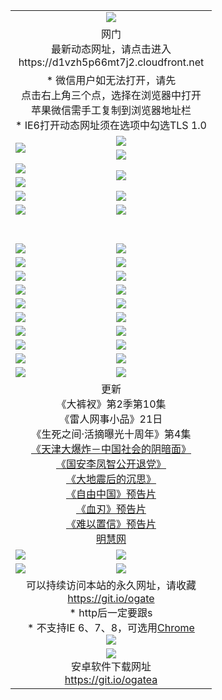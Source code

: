 ﻿<table>
  <tr></tr>
  <tr><td colspan=2 align=center><img src="https://cloud.githubusercontent.com/assets/11880933/13434984/f430fae2-e012-11e5-814f-c2df1e82b247.jpg" /></td></tr>
  <tr><td colspan=2 align=center>网门<br>最新动态网址，请点击进入
<br>https://d1vzh5p66mt7j2.cloudfront.net
    </td>
  </tr>
  <tr>
    <td colspan=2 align=center>* 微信用户如无法打开，请先<br>点击右上角三个点，选择在浏览器中打开<br>苹果微信需手工复制到浏览器地址栏
    <br>* IE6打开动态网址须在选项中勾选TLS 1.0</td>
  </tr>
  <tr>
    <td rowspan=2><a href="https://d1vzh5p66mt7j2.cloudfront.net/ogUP.aspx?name=11DKC.mp4&list=11DKC" target="_blank"><img src="https://d1vzh5p66mt7j2.cloudfront.net/Up/11DKC1.jpg" /></a></td> 
    <td><div><a href="https://d1vzh5p66mt7j2.cloudfront.net/ogUP.aspx?name=LRWS.mp4&list=LRWS" target="_blank"><img src="https://d1vzh5p66mt7j2.cloudfront.net/Up/LRWS.jpg" /></a></td>
   </tr>
  <tr>
    <td><a href="https://d1vzh5p66mt7j2.cloudfront.net/ogNiceVedio.aspx" target="_blank"><img src="https://d1vzh5p66mt7j2.cloudfront.net/Up/11TGKDY.jpg" /></a></td>
  </tr>
  <tr>
    <td><a href="https://d1vzh5p66mt7j2.cloudfront.net/ogUP.aspx?name=JQR.mp4&count=2" target="_blank"><img src="https://d1vzh5p66mt7j2.cloudfront.net/Up/JQR.jpg" /></a></td>   
    <td rowspan=2><a href="https://d1vzh5p66mt7j2.cloudfront.net/ogUP.aspx?name=JP.mp4&count=9" target="_blank"><img src="https://d1vzh5p66mt7j2.cloudfront.net/Up/JP.jpg" /></td>
  </tr>
  <tr>
    <td><a href="https://d1vzh5p66mt7j2.cloudfront.net/ogUP.aspx?name=WH.mp4" target="_blank"><img src="https://d1vzh5p66mt7j2.cloudfront.net/Up/WH.jpg" /></a></td>
  </tr>
  <tr>
    <td><a href="https://d1vzh5p66mt7j2.cloudfront.net/ogUP.aspx?name=SSZJ.mp4&list=SSZJ" target="_blank"><img src="https://d1vzh5p66mt7j2.cloudfront.net/Up/SSZJ.jpg" /></a></td>
    <td><a href="https://d1vzh5p66mt7j2.cloudfront.net/ogUP.aspx?name=1XQK.mp4&count=13" target="_blank"><img src="https://d1vzh5p66mt7j2.cloudfront.net/Up/1XQK.jpg" /></a</td>
  </tr>
  <tr>
    <td><a href="https://d1vzh5p66mt7j2.cloudfront.net/ogUP.aspx?name=ZY.mp4&count=2015|16" target="_blank"><img src="https://d1vzh5p66mt7j2.cloudfront.net/Up/ZY.jpg" /></a</td>
    <td><a href="https://d1vzh5p66mt7j2.cloudfront.net/ogUP.aspx?name=XTFY.mp4&count=B|2,A|24" target="_blank"><img src="https://d1vzh5p66mt7j2.cloudfront.net/Up/XTFY.jpg" /></a></td>
  </tr>
  <tr height="40">
  </tr>
  <tr>
    <td><a href="https://d1vzh5p66mt7j2.cloudfront.net/ogUP.aspx?name=4SQQ.mp4&list=4SQQ" target="_blank"><img src="https://d1vzh5p66mt7j2.cloudfront.net/Up/4SQQ0.jpg"/></a></td>
    <td><a href="https://d1vzh5p66mt7j2.cloudfront.net/ogUP.aspx?name=4SHQ.mp4&list=4SHQ" target="_blank"><img src="https://d1vzh5p66mt7j2.cloudfront.net/Up/4SHQ0.jpg"/></a></td>
  </tr>
  <tr>
    <td><a href="https://d1vzh5p66mt7j2.cloudfront.net/ogUP.aspx?name=4SZG.mp4&list=4SZG" target="_blank"><img src="https://d1vzh5p66mt7j2.cloudfront.net/Up/4SZG0.jpg"/></a></td>
    <td><a href="https://d1vzh5p66mt7j2.cloudfront.net/ogUP.aspx?name=4SDJ.mp4&list=4SDJ" target="_blank"><img src="https://d1vzh5p66mt7j2.cloudfront.net/Up/4SDJ0.jpg"/></a></td>
  </tr>
  <tr>
    <td><a href="https://d1vzh5p66mt7j2.cloudfront.net/ogUP.aspx?name=4SGX.mp4&list=4SGX" target="_blank"><img src="https://d1vzh5p66mt7j2.cloudfront.net/Up/4SGX0.jpg"/></a></td>
    <td><a href="https://d1vzh5p66mt7j2.cloudfront.net/ogUP.aspx?name=4SHD.mp4&list=4SHD" target="_blank"><img src="https://d1vzh5p66mt7j2.cloudfront.net/Up/4SHD0.jpg"/></a></td>
  </tr>
  <tr>
    <td><a href="https://d1vzh5p66mt7j2.cloudfront.net/ogUP.aspx?name=4CTX.mp4&list=4CTX" target="_blank"><img src="https://d1vzh5p66mt7j2.cloudfront.net/Up/4CTX0.jpg"/></a></td>
    <td><a href="https://d1vzh5p66mt7j2.cloudfront.net/ogUP.aspx?name=4CWZ.mp4&list=4CWZ" target="_blank"><img src="https://d1vzh5p66mt7j2.cloudfront.net/Up/4CWZ0.jpg"/></a></td>
  </tr>
  <tr>
    <td><a href="https://d1vzh5p66mt7j2.cloudfront.net/onUP.aspx?name=https://d1qhweuvr3wm0g.cloudfront.net/" target="_blank"><img src="https://d1vzh5p66mt7j2.cloudfront.net/Up/0DTW.jpg"/></a></td>
    <td><a href="https://d1vzh5p66mt7j2.cloudfront.net/onUP.aspx?name=https://d240ns8up8earz.cloudfront.net/acenter/" target="_blank"><img src="https://d1vzh5p66mt7j2.cloudfront.net/Up/0TDW.jpg" /></a></td>
  </tr>
  <tr>
    <td><a href="https://d1vzh5p66mt7j2.cloudfront.net/onUP.aspx?name=https://d4508d6vomz2p.cloudfront.net/gb/nsc413.htm" target="_blank"><img src="https://d1vzh5p66mt7j2.cloudfront.net/Up/0DJY.jpg" /></a></td>
    <td><a href="https://d1vzh5p66mt7j2.cloudfront.net/onUP.aspx?name=https://d3bxwq7vzudb5l.cloudfront.net/xtr/gb/prog204.html" target="_blank"><img src="https://d1vzh5p66mt7j2.cloudfront.net/Up/0XTR.jpg" /></a></td>
  </tr>
  <tr>
    <td><a href="https://d1vzh5p66mt7j2.cloudfront.net/onUP.aspx?name=https://d3aj00iefsmfgc.cloudfront.net/" target="_blank"><img src="https://d1vzh5p66mt7j2.cloudfront.net/Up/0MHW.jpg" /></a></td>
    <td><a href="https://d1vzh5p66mt7j2.cloudfront.net/onUP.aspx?name=https://d1sbg9daat0zu5.cloudfront.net/" target="_blank"><img src="https://d1vzh5p66mt7j2.cloudfront.net/Up/0ZJW.jpg" /></a></td>
  </tr>
  <tr>
    <td><a href="https://d1vzh5p66mt7j2.cloudfront.net/ogUP.aspx?name=0FG.zip" target="_blank"><img src="https://d1vzh5p66mt7j2.cloudfront.net/Up/0FG.jpg" /></a></td>
    <td><a href="https://d1vzh5p66mt7j2.cloudfront.net/ogUP.aspx?name=0FGA.apk" target="_blank"><img src="https://d1vzh5p66mt7j2.cloudfront.net/Up/0FGA.jpg" /></a></td>
  </tr>
  <tr>
    <td><a href="https://d1vzh5p66mt7j2.cloudfront.net/ogUP.aspx?name=0U.zip" target="_blank"><img src="https://d1vzh5p66mt7j2.cloudfront.net/Up/0U.jpg" /></a></td>
    <td><a href="https://d1vzh5p66mt7j2.cloudfront.net/ogUP.aspx?name=0UA.apk" target="_blank"><img src="https://d1vzh5p66mt7j2.cloudfront.net/Up/0UA.jpg" /></a></td>
  </tr>
  <tr>
    <td><a href="https://d1vzh5p66mt7j2.cloudfront.net/ogUP.aspx?name=0iPPOTV.zip" target="_blank"><img src="https://d1vzh5p66mt7j2.cloudfront.net/Up/0iPPOTV.jpg" /></a></td>
    <td><a href="https://d1vzh5p66mt7j2.cloudfront.net/ogUP.aspx?name=0iNTD.apk" target="_blank"><img src="https://d1vzh5p66mt7j2.cloudfront.net/Up/0iNTD.jpg" /></a></td>
  </tr>
  <tr>
    <td colspan=2 align=center>更新<br>
      《大裤衩》第2季第10集<br>
      《雷人网事小品》21日<br>
      《生死之间·活摘曝光十周年》第4集</a><br>
      <a href="https://d1vzh5p66mt7j2.cloudfront.net/ogUP.aspx?name=4TJDBZ.mp4" target="_blank">《天津大爆炸－中国社会的阴暗面》</a><br>
      <a href="https://d1vzh5p66mt7j2.cloudfront.net/ogUP.aspx?name=4LFZ.mp4" target="_blank">《国安李凤智公开退党》</a><br>
      <a href="https://d1vzh5p66mt7j2.cloudfront.net/ogUP.aspx?name=4DDZHDCS.mp4" target="_blank">《大地震后的沉思》</a><br>
      <a href="https://d1vzh5p66mt7j2.cloudfront.net/ogUP.aspx?name=11ZYZG0.mp4" target="_blank">《自由中国》预告片</a><br>
      <a href="https://d1vzh5p66mt7j2.cloudfront.net/ogUP.aspx?name=11XR.mp4" target="_blank">《血刃》预告片</a><br>
      <a href="https://d1vzh5p66mt7j2.cloudfront.net/ogUP.aspx?name=11NYZX.mp4&count=2" target="_blank">《难以置信》预告片</a><br>
      <a href="https://d1vzh5p66mt7j2.cloudfront.net/onUP.aspx?name=https://www.minghui.org/" target="_blank">明慧网</a></td>
    </td>
  </tr>
  <tr>
    <td><a href="https://d1vzh5p66mt7j2.cloudfront.net/ogNice.aspx" target="_blank"><img src="https://cloud.githubusercontent.com/assets/11880933/13720378/f84bb392-e841-11e5-8739-815049dd6ff8.jpg" /></a></td>
    <td><a href="https://d1vzh5p66mt7j2.cloudfront.net/onCO.aspx?ob=600%E4%BA%8B%E7%89%A9&op=%E5%A2%9E%E5%88%A0%E6%94%B9&args=WH1~%23%E7%B1%BB%E5%9E%8B6%E6%96%B0%E9%97%BB%7c%23%E7%B1%BB%E5%9E%8B6%E8%AF%84%E8%AE%BA&mode=" target="_blank"><img src="https://cloud.githubusercontent.com/assets/11880933/13720380/04d76a16-e842-11e5-8833-e627daa88802.jpg" /></a></td> 
  </tr>
  <tr>
    <td><a href="https://d1vzh5p66mt7j2.cloudfront.net/ogDY.aspx" target="_blank"><img src="https://cloud.githubusercontent.com/assets/11880933/13720384/11817090-e842-11e5-9571-7dc2f1af9f42.jpg" /></a></td>
    <td><a href="https://d1vzh5p66mt7j2.cloudfront.net/ogST.aspx" target="_blank"><img src="https://cloud.githubusercontent.com/assets/11880933/13720385/1467ea3c-e842-11e5-86df-c96c9a556aaf.jpg" /></a></td> 
  </tr>
  <!--tr>
    <td colspan=2 align=center>
      <微信可扫描以下临时二维码<br/>https://bit.ly/1mBQHW8<br/><a href="https://d1vzh5p66mt7j2.cloudfront.net/Up/0WMGDL3.png" target="_blank"><img src="https://d1vzh5p66mt7j2.cloudfront.net/Up/0WMGD3.png"/></a>
  </tr-->
  <tr>
    <td colspan=2 align=center>可以持续访问本站的永久网址，请收藏<br/><a href="https://git.io/ogate" target="_blank">https://git.io/ogate</a><br/>* http后一定要跟s<br/>* 不支持IE 6、7、8，可选用<a href="http://www.odisk.org/Upload/0ChromePortable.zip">Chrome</a><br/><a href="https://d1vzh5p66mt7j2.cloudfront.net/Up/0WMGDL2.png" target="_blank"><img src="https://d1vzh5p66mt7j2.cloudfront.net/Up/0WMGD2.png"/></a></td>
  </tr>
  <tr>
    <td colspan=2 align=center><a href="https://d1vzh5p66mt7j2.cloudfront.net/ogUP.aspx?name=0oGate.apk" target="_blank"><img src="https://cloud.githubusercontent.com/assets/11880933/13720399/75e143ee-e842-11e5-9f0a-1421f423c80f.jpg" /></a><br>安卓软件下载网址<br><a href="https://git.io/ogatea">https://git.io/ogatea</a></td>
  </tr>
  <!--tr>
    <td colspan=2 align=center>可能失效的动态网址
    </td>
  </tr-->
</table>
